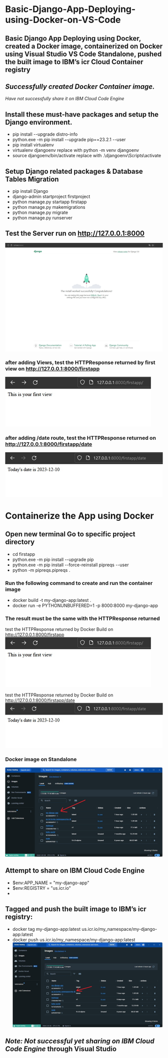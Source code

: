 # Basic-Django-App-Deploying-using-Docker-on-VS-Code

## Basic Django App Deploying using Docker, created a Docker image, containerized on Docker using Visual Studio VS Code Standalone, pushed the built image to IBM’s icr Cloud Container registry

## _Successfully created Docker Container image._ 
_Have not successfully share it on IBM Cloud Code Engine_

## Install these must-have packages and setup the Django environment.

- pip install --upgrade distro-info
- python.exe -m pip install --upgrade pip==23.2.1 --user
- pip install virtualenv        
- virtualenv djangoenv replace with python -m venv djangoenv       
- source djangoenv/bin/activate replace with .\djangoenv\Scripts\activate    

## Setup Django related packages & Database Tables Migration
- pip install Django    
- django-admin startproject firstproject  
- python manage.py startapp firstapp     
- python manage.py makemigrations    
- python manage.py migrate   
- python manage.py runserver                                                                                                                                   

## Test the Server run on http://127.0.0.1:8000
![Django Test](https://github.com/eldoma/Basic-Django-App-Deploying-using-Docker-on-VS-Code/blob/main/Django%20test.jpg)

### after adding Views, test the HTTPResponse returned by first view on http://127.0.0.1:8000/firstapp 
![firstapp](https://github.com/eldoma/Basic-Django-App-Deploying-using-Docker-on-VS-Code/blob/main/firstapp.jpg)

### after adding /date route, test the HTTPResponse returned on http://127.0.0.1:8000/firstapp/date 
![date](https://github.com/eldoma/Basic-Django-App-Deploying-using-Docker-on-VS-Code/blob/main/date.jpg)

# Containerize the App using Docker 
## Open new terminal Go to specific project directory
- cd firstapp
- python.exe -m pip install --upgrade pip    
- python.exe -m pip install --force-reinstall pipreqs --user     
- python -m pipreqs.pipreqs .    

### Run the following command to create and run the container image        
- docker build -t my-django-app:latest .    
- docker run -e PYTHONUNBUFFERED=1 -p 8000:8000 my-django-app    

### The result must be the same with the HTTPResponse returned
test the HTTPResponse returned by Docker Build on http://127.0.0.1:8000/firstapp 
![firstapp](https://github.com/eldoma/Basic-Django-App-Deploying-using-Docker-on-VS-Code/blob/main/firstapp.jpg)

test the HTTPResponse returned by Docker Build on http://127.0.0.1:8000/firstapp/date 
![date](https://github.com/eldoma/Basic-Django-App-Deploying-using-Docker-on-VS-Code/blob/main/date.jpg)

### Docker image on Standalone
![Docker1](https://github.com/eldoma/Basic-Django-App-Deploying-using-Docker-on-VS-Code/blob/main/Docker1.jpg)

## Attempt to share on IBM Cloud Code Engine 
- $env:APP_NAME = "my-django-app"          
- $env:REGISTRY = "us.icr.io"
- 
## Tagged and push the built image to IBM’s icr registry:
- docker tag my-django-app:latest us.icr.io/my_namespace/my-django-app:latest    
- docker push us.icr.io/my_namespace/my-django-app:latest
![Docker2](https://github.com/eldoma/Basic-Django-App-Deploying-using-Docker-on-VS-Code/blob/main/Docker2.jpg)       

## _Note: Not successful yet sharing on IBM Cloud Code Engine_ through Visual Studio
